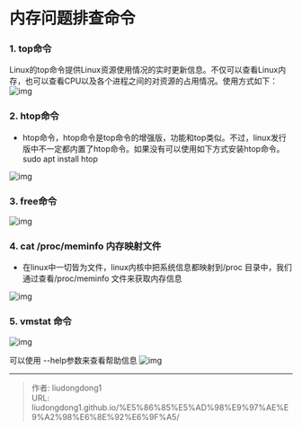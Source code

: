 # 内存问题排查命令


### 1. top命令
Linux的top命令提供Linux资源使用情况的实时更新信息。不仅可以查看Linux内存，也可以查看CPU以及各个进程之间的对资源的占用情况。使用方式如下：
![img](https://img2020.cnblogs.com/blog/1823155/202106/1823155-20210629180409728-33091310.png)

### 2. htop命令
- htop命令，htop命令是top命令的增强版，功能和top类似。不过，linux发行版中不一定都内置了htop命令。如果没有可以使用如下方式安装htop命令。sudo apt install htop

![img](https://img2020.cnblogs.com/blog/1823155/202106/1823155-20210629180641570-1383412175.png)

### 3. free命令
![img](https://img2020.cnblogs.com/blog/1823155/202106/1823155-20210629181256974-1200237495.png)

### 4. cat /proc/meminfo 内存映射文件
- 在linux中一切皆为文件，linux内核中把系统信息都映射到/proc 目录中，我们通过查看/proc/meminfo 文件来获取内存信息

![img](https://img2020.cnblogs.com/blog/1823155/202106/1823155-20210629181307109-1367829254.png)

### 5. vmstat 命令
![img](https://img2020.cnblogs.com/blog/1823155/202106/1823155-20210629181353061-37916802.png)

可以使用 --help参数来查看帮助信息
![img](https://img2020.cnblogs.com/blog/1823155/202106/1823155-20210629181406050-99451376.png)



---

> 作者: liudongdong1  
> URL: liudongdong1.github.io/%E5%86%85%E5%AD%98%E9%97%AE%E9%A2%98%E6%8E%92%E6%9F%A5/  

